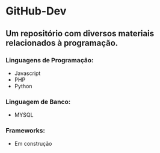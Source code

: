 # GitHub-Dev
## Um repositório com diversos materiais relacionados à programação.

### Linguagens de Programação:
* Javascript
* PHP
* Python

### Linguagem de Banco:
* MYSQL

### Frameworks:
* Em construção

